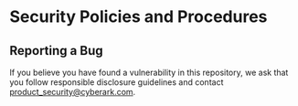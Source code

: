 # Security Policies and Procedures

## Reporting a Bug

If you believe you have found a vulnerability in this repository,
we ask that you follow responsible disclosure guidelines and
contact <product_security@cyberark.com>.
